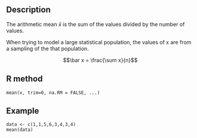 ## Description

The arithmetic mean $\bar x$ is the sum of the values divided by the number of values. 

When trying to model a large statistical population, the values of x
are from a sampling of the that population.
 
$$\bar x = \frac{\sum x}{n}$$

## R method
```{r}
mean(x, trim=0, na.RM = FALSE, ...)
```

## Example
```{r}
data <- c(1,1,5,6,3,4,3,4)
mean(data)
```
